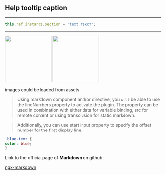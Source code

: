 ## **Help tooltip caption**

---

```typescript
this.ref.instance.section = 'text текст';
```

---

<img src=https://upload.wikimedia.org/wikipedia/commons/f/f8/Whole-Lemon.jpg width=150 />
<img src="/assets/Whole-Lemon.jpg" width=150 />

images could be loaded from assets

> Using markdown component and/or directive, you `will` be able to use the lineNumbers property to activate the plugin. <span class="blue-text">The property can be</span> used in combination with either data for variable binding, src for remote content or using transclusion for static markdown.

> Additionally, you can use start input property to specify the offset number for the first display line.

```css
.blue-text {
color: blue;
}
```

Link to the official page of **Markdown** on github:

<a href="https://github.com/jfcere/ngx-markdown" target="_blank">ngx-markdown</a>
